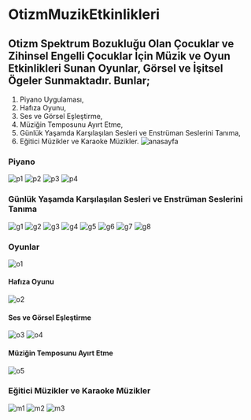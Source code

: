 # OtizmMuzikEtkinlikleri
## Otizm Spektrum Bozukluğu Olan Çocuklar ve Zihinsel Engelli Çocuklar İçin Müzik ve Oyun Etkinlikleri Sunan Oyunlar, Görsel ve İşitsel Ögeler Sunmaktadır. Bunlar;
1) Piyano Uygulaması,
2) Hafıza Oyunu,
3) Ses ve Görsel Eşleştirme,
4) Müziğin Temposunu Ayırt Etme,
5) Günlük Yaşamda Karşılaşılan Sesleri ve Enstrüman Seslerini Tanıma,
6) Eğitici Müzikler ve Karaoke Müzikler.
![anasayfa](https://github.com/cugo15/OtizmMuzikEtkinlikleri/assets/70814057/471fbbce-a01a-476e-85cd-ae90e9134de3)

### Piyano
![p1](https://github.com/cugo15/OtizmMuzikEtkinlikleri/assets/70814057/864efc3c-8c0b-430d-a825-9c012db20d9d)
![p2](https://github.com/cugo15/OtizmMuzikEtkinlikleri/assets/70814057/b9844555-760d-4fc9-8868-d5fc18aa656d)
![p3](https://github.com/cugo15/OtizmMuzikEtkinlikleri/assets/70814057/7d8eca78-b37b-4ebf-bb4f-e9a522d6ab27)
![p4](https://github.com/cugo15/OtizmMuzikEtkinlikleri/assets/70814057/5040e3a9-ea8b-47a4-b82f-b1eb40baad03)


### Günlük Yaşamda Karşılaşılan Sesleri ve Enstrüman Seslerini Tanıma
![g1](https://github.com/cugo15/OtizmMuzikEtkinlikleri/assets/70814057/dc5ad570-7b41-4578-94a5-ce3933007383)
![g2](https://github.com/cugo15/OtizmMuzikEtkinlikleri/assets/70814057/f9c59e8a-d3b8-4b7f-93f2-f06285c1993c)
![g3](https://github.com/cugo15/OtizmMuzikEtkinlikleri/assets/70814057/066b58d6-cdd1-4cc5-95f0-b22e077bad21)
![g4](https://github.com/cugo15/OtizmMuzikEtkinlikleri/assets/70814057/8c03467c-afbb-4be7-9695-0ca1415c3c42)
![g5](https://github.com/cugo15/OtizmMuzikEtkinlikleri/assets/70814057/dc817fdd-5045-4ded-a931-fcb740321695)
![g6](https://github.com/cugo15/OtizmMuzikEtkinlikleri/assets/70814057/44e6c982-da4d-4acc-bb44-6835d7754abd)
![g7](https://github.com/cugo15/OtizmMuzikEtkinlikleri/assets/70814057/2607bb60-bb60-4992-b60f-d57e9c2a12e8)
![g8](https://github.com/cugo15/OtizmMuzikEtkinlikleri/assets/70814057/0a035d8c-9da9-4472-aa9b-e04231d4ebf3)

### Oyunlar
![o1](https://github.com/cugo15/OtizmMuzikEtkinlikleri/assets/70814057/d0f26046-4558-4c4b-ac96-ed1e6cd1b80c)
#### Hafıza Oyunu
![o2](https://github.com/cugo15/OtizmMuzikEtkinlikleri/assets/70814057/5887645d-179d-4e18-b8bf-814995bb0fc5)
#### Ses ve Görsel Eşleştirme
![o3](https://github.com/cugo15/OtizmMuzikEtkinlikleri/assets/70814057/b9e01139-2f40-49ff-bc4c-4d3e94568bb2)
![o4](https://github.com/cugo15/OtizmMuzikEtkinlikleri/assets/70814057/cb984bd8-2c99-4451-870c-37b79427b61e)
#### Müziğin Temposunu Ayırt Etme
![o5](https://github.com/cugo15/OtizmMuzikEtkinlikleri/assets/70814057/b06bcaf5-39d6-4205-85cb-722c195d9a80)
### Eğitici Müzikler ve Karaoke Müzikler
![m1](https://github.com/cugo15/OtizmMuzikEtkinlikleri/assets/70814057/2d96af80-d67d-4e14-a14e-345281bf5943)
![m2](https://github.com/cugo15/OtizmMuzikEtkinlikleri/assets/70814057/e17f9b4e-d6f6-4989-9da8-22f63c1b078d)
![m3](https://github.com/cugo15/OtizmMuzikEtkinlikleri/assets/70814057/53474e80-4b6d-44de-a4a7-e92722fd166d)








